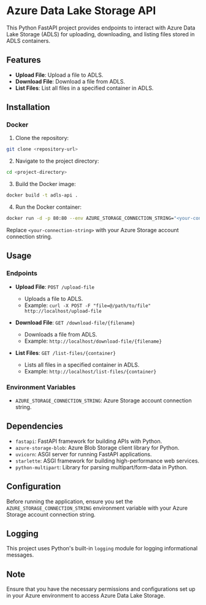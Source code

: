 # Azure Data Lake Storage API

This Python FastAPI project provides endpoints to interact with Azure Data Lake Storage (ADLS) for uploading, downloading, and listing files stored in ADLS containers.

## Features

- **Upload File**: Upload a file to ADLS.
- **Download File**: Download a file from ADLS.
- **List Files**: List all files in a specified container in ADLS.

## Installation

### Docker

1. Clone the repository:

```bash
git clone <repository-url>
```

2. Navigate to the project directory:

```bash
cd <project-directory>
```

3. Build the Docker image:

```bash
docker build -t adls-api .
```

4. Run the Docker container:

```bash
docker run -d -p 80:80 --env AZURE_STORAGE_CONNECTION_STRING="<your-connection-string>" adls-api
```

Replace `<your-connection-string>` with your Azure Storage account connection string.

## Usage

### Endpoints

- **Upload File**: `POST /upload-file`
  - Uploads a file to ADLS.
  - Example: `curl -X POST -F "file=@/path/to/file" http://localhost/upload-file`

- **Download File**: `GET /download-file/{filename}`
  - Downloads a file from ADLS.
  - Example: `http://localhost/download-file/{filename}`

- **List Files**: `GET /list-files/{container}`
  - Lists all files in a specified container in ADLS.
  - Example: `http://localhost/list-files/{container}`

### Environment Variables

- `AZURE_STORAGE_CONNECTION_STRING`: Azure Storage account connection string.

## Dependencies

- `fastapi`: FastAPI framework for building APIs with Python.
- `azure-storage-blob`: Azure Blob Storage client library for Python.
- `uvicorn`: ASGI server for running FastAPI applications.
- `starlette`: ASGI framework for building high-performance web services.
- `python-multipart`: Library for parsing multipart/form-data in Python.

## Configuration

Before running the application, ensure you set the `AZURE_STORAGE_CONNECTION_STRING` environment variable with your Azure Storage account connection string.

## Logging

This project uses Python's built-in `logging` module for logging informational messages.

## Note

Ensure that you have the necessary permissions and configurations set up in your Azure environment to access Azure Data Lake Storage.
